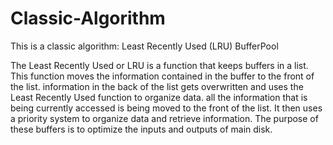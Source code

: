 # Classic-Algorithm
This is a classic algorithm: Least Recently Used (LRU) BufferPool

The Least Recently Used or LRU is a function that keeps buffers in a list. This function moves the information contained in the buffer to the front of the list. 
information in the back of the list gets overwritten and uses the Least Recently Used function to organize data. all the information that is being currently accessed is 
being moved to the front of the list. It then uses a priority system to organize data and retrieve information. The purpose of these buffers is to optimize the inputs 
and outputs of main disk.
